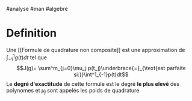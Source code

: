 #analyse #man #algebre 
# Definition
Une [[Formule de quadrature non composite]] est une approximation de $\int^1_{-1}g(t)dt$ tel que
$$J(g)= \sum^m_{j=0}\mu_j p(t_j)\underbrace{=}_{\text{est parfaite si:}}\int^1_{-1}p(t)dt$$
Le __degré d'exactitude__ de cette formule est le degré __le plus elevé__ des polynomes et $\mu_j$ sont appelés les poids de quadrature